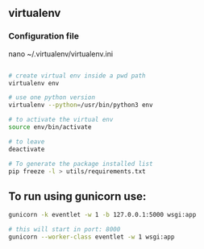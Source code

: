 
## virtualenv

### Configuration file

nano ~/.virtualenv/virtualenv.ini

```sh

# create virtual env inside a pwd path
virtualenv env

# use one python version
virtualenv --python=/usr/bin/python3 env

# to activate the virtual env
source env/bin/activate

# to leave
deactivate

```

```sh
# To generate the package installed list
pip freeze -l > utils/requirements.txt
```

## To run using gunicorn use:

```sh
gunicorn -k eventlet -w 1 -b 127.0.0.1:5000 wsgi:app

# this will start in port: 8000
gunicorn --worker-class eventlet -w 1 wsgi:app
```